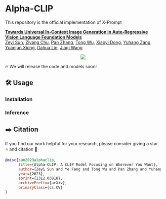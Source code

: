 # Alpha-CLIP
This repository is the official implementation of X-Prompt

**[Towards Universal In-Context Image Generation in Auto-Regressive Vision Language Foundation Models](https://arxiv.org/abs/2312.03818)**
</br>
[Zeyi Sun](https://github.com/SunzeY),
[Ziyang Chu](https://github.com/Anthony77777777),
[Pan Zhang](https://panzhang0212.github.io/),
[Tong Wu](https://wutong16.github.io/),
[Xiaoyi Dong](https://lightdxy.github.io/),
[Yuhang Zang](https://yuhangzang.github.io/),
[Yuanjun Xiong](http://yjxiong.me/),
[Dahua Lin](http://dahua.site/),
[Jiaqi Wang](https://myownskyw7.github.io/)
<p align="center">
<a href="https://arxiv.org/abs/2312.03818"><img src="https://img.shields.io/badge/arXiv-Paper-<color>"></a>
</p>

🔥 We will release the code and models soon!

## 🛠️ Usage

### Installation

### Inference

## ✒️ Citation
If you find our work helpful for your research, please consider giving a star ⭐ and citation 📝
```bibtex
@misc{sun2023alphaclip,
      title={Alpha-CLIP: A CLIP Model Focusing on Wherever You Want}, 
      author={Zeyi Sun and Ye Fang and Tong Wu and Pan Zhang and Yuhang Zang and Shu Kong and Yuanjun Xiong and Dahua Lin and Jiaqi Wang},
      year={2023},
      eprint={2312.03818},
      archivePrefix={arXiv},
      primaryClass={cs.CV}
}
```